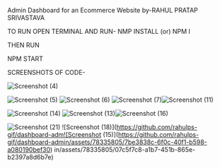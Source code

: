 Admin Dashboard for an Ecommerce Website 
by-RAHUL PRATAP SRIVASTAVA

TO RUN OPEN TERMINAL AND RUN-
NMP INSTALL (or) NPM I

THEN RUN

NPM START

SCREENSHOTS OF CODE-


![Screenshot (4)](https://github.com/rahulps-gif/dashboard-admin/assets/78335805/931c11ee-265d-4f1c-9ca0-06597997e2f1)

![Screenshot (5)](https://github.com/rahulps-gif/dashboard-admin/assets/78335805/fcae4a0d-8e9d-4e0c-974d-6e6a9da6a9be)
![Screenshot (6)](https://github.com/rahulps-gif/dashboard-admin/assets/78335805/d7bd256b-c308-4a8a-9a8a-732bde4d28ce)
![Screenshot (7)](https://github.com/rahulps-gif/dashboard-admin/assets/78335805/a22770b4-e280-427d-ad96-04e01b393da9)![Screenshot (11)](https://github.com/rahulps-gif/dashboard-admin/assets/78335805/c55ceeb6-12b0-43ce-b6d4-79dfdbff2ade)

![Screenshot (14)](https://github.com/rahulps-gif/dashboard-admin/assets/78335805/db5973e6-a065-479b-ae2b-791e21c4d32c)
![Screenshot (13)](https://github.com/rahulps-gif/dashboard-admin/assets/78335805/deec2bc3-ec00-4b4f-9eb3-153f23865bc0)![Screenshot (16)](https://github.com/rahulps-gif/dashboard-admin/assets/78335805/c29ba813-3af2-45c8-8112-cbbe51ffae03)

![Screenshot (21)](https://github.com/rahulps-gif/dashboard-admin/assets/78335805/2463685e-7455-4a38-858b-2a4335448d4b)
![Screenshot (18)](https://github.com/rahulps-gif/dashboard-adm![Screenshot (15)](https://github.com/rahulps-gif/dashboard-admin/assets/78335805/7be3838c-6f0c-40f1-b598-a080190bef30)
in/assets/78335805/07c5f7c8-a1b7-451b-865e-b2397a8d6b7e)
